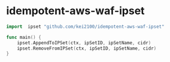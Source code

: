 # idempotent-aws-waf-ipset

```go
import 	ipset "github.com/kei2100/idempotent-aws-waf-ipset"

func main() {
    ipset.AppendToIPSet(ctx, ipSetID, ipSetName, cidr)
    ipset.RemoveFromIPSet(ctx, ipSetID, ipSetName, cidr)
}
```
